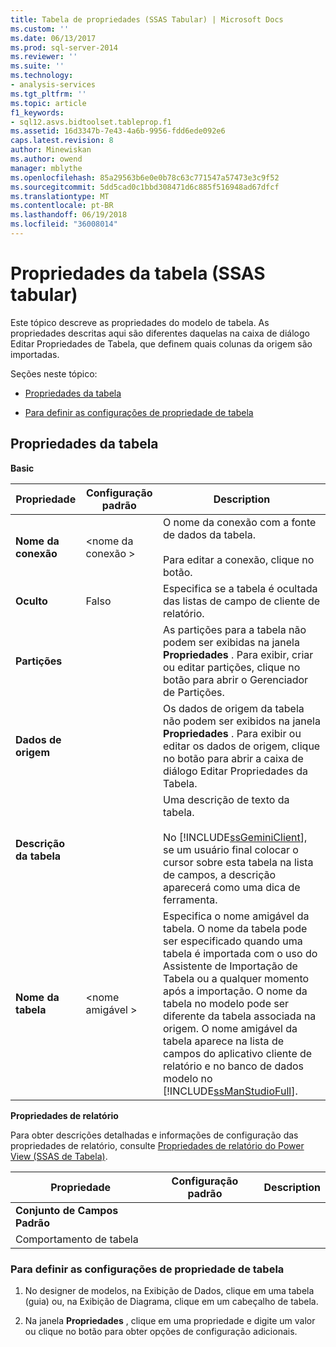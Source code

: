 ```yaml
---
title: Tabela de propriedades (SSAS Tabular) | Microsoft Docs
ms.custom: ''
ms.date: 06/13/2017
ms.prod: sql-server-2014
ms.reviewer: ''
ms.suite: ''
ms.technology:
- analysis-services
ms.tgt_pltfrm: ''
ms.topic: article
f1_keywords:
- sql12.asvs.bidtoolset.tableprop.f1
ms.assetid: 16d3347b-7e43-4a6b-9956-fdd6ede092e6
caps.latest.revision: 8
author: Minewiskan
ms.author: owend
manager: mblythe
ms.openlocfilehash: 85a29563b6e0e0b78c63c771547a57473e3c9f52
ms.sourcegitcommit: 5dd5cad0c1bbd308471d6c885f516948ad67dfcf
ms.translationtype: MT
ms.contentlocale: pt-BR
ms.lasthandoff: 06/19/2018
ms.locfileid: "36008014"
---
```

# <a name="table-properties-ssas-tabular"></a>Propriedades da tabela (SSAS tabular)
  Este tópico descreve as propriedades do modelo de tabela. As propriedades descritas aqui são diferentes daquelas na caixa de diálogo Editar Propriedades de Tabela, que definem quais colunas da origem são importadas.  
  
 Seções neste tópico:  
  
-   [Propriedades da tabela](#bkmk_properties)  
  
-   [Para definir as configurações de propriedade de tabela](#bkmk_config_prop)  
  
##  <a name="bkmk_properties"></a> Propriedades da tabela  
 **Basic**  
  
|Propriedade|Configuração padrão|Description|  
|--------------|---------------------|-----------------|  
|**Nome da conexão**|\<nome da conexão >|O nome da conexão com a fonte de dados da tabela.<br /><br /> Para editar a conexão, clique no botão.|  
|**Oculto**|Falso|Especifica se a tabela é ocultada das listas de campo de cliente de relatório.|  
|**Partições**||As partições para a tabela não podem ser exibidas na janela **Propriedades** . Para exibir, criar ou editar partições, clique no botão para abrir o Gerenciador de Partições.|  
|**Dados de origem**||Os dados de origem da tabela não podem ser exibidos na janela **Propriedades** . Para exibir ou editar os dados de origem, clique no botão para abrir a caixa de diálogo Editar Propriedades da Tabela.|  
|**Descrição da tabela**||Uma descrição de texto da tabela.<br /><br /> No [!INCLUDE[ssGeminiClient](../../includes/ssgeminiclient-md.md)], se um usuário final colocar o cursor sobre esta tabela na lista de campos, a descrição aparecerá como uma dica de ferramenta.|  
|**Nome da tabela**|\<nome amigável >|Especifica o nome amigável da tabela. O nome da tabela pode ser especificado quando uma tabela é importada com o uso do Assistente de Importação de Tabela ou a qualquer momento após a importação. O nome da tabela no modelo pode ser diferente da tabela associada na origem. O nome amigável da tabela aparece na lista de campos do aplicativo cliente de relatório e no banco de dados modelo no [!INCLUDE[ssManStudioFull](../../includes/ssmanstudiofull-md.md)].|  
  
 **Propriedades de relatório**  
  
 Para obter descrições detalhadas e informações de configuração das propriedades de relatório, consulte [Propriedades de relatório do Power View &#40;SSAS de Tabela&#41;](properties-ssas-tabular.md).  
  
|Propriedade|Configuração padrão|Description|  
|--------------|---------------------|-----------------|  
|**Conjunto de Campos Padrão**|||  
|Comportamento de tabela|||  
  
###  <a name="bkmk_config_prop"></a> Para definir as configurações de propriedade de tabela  
  
1.  No designer de modelos, na Exibição de Dados, clique em uma tabela (guia) ou, na Exibição de Diagrama, clique em um cabeçalho de tabela.  
  
2.  Na janela **Propriedades** , clique em uma propriedade e digite um valor ou clique no botão para obter opções de configuração adicionais.  
  
  